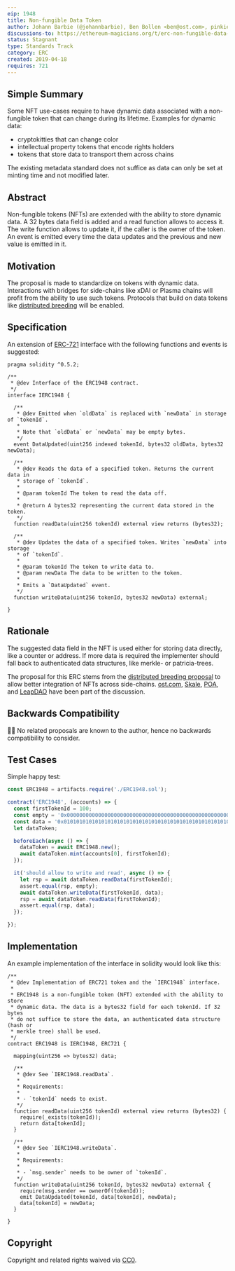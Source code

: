 ```yaml
---
eip: 1948
title: Non-fungible Data Token
author: Johann Barbie (@johannbarbie), Ben Bollen <ben@ost.com>, pinkiebell (@pinkiebell)
discussions-to: https://ethereum-magicians.org/t/erc-non-fungible-data-token/3139
status: Stagnant
type: Standards Track
category: ERC
created: 2019-04-18
requires: 721
---
```


## Simple Summary

Some NFT use-cases require to have dynamic data associated with a non-fungible token that can change during its lifetime. Examples for dynamic data:
- cryptokitties that can change color
- intellectual property tokens that encode rights holders
- tokens that store data to transport them across chains

The existing metadata standard does not suffice as data can only be set at minting time and not modified later.

## Abstract

Non-fungible tokens (NFTs) are extended with the ability to store dynamic data. A 32 bytes data field is added and a read function allows to access it. The write function allows to update it, if the caller is the owner of the token. An event is emitted every time the data updates and the previous and new value is emitted in it.

## Motivation

The proposal is made to standardize on tokens with dynamic data. Interactions with bridges for side-chains like xDAI or Plasma chains will profit from the ability to use such tokens. Protocols that build on data tokens like [distributed breeding](https://ethresear.ch/t/a-distributed-breeding-function/5264) will be enabled.

## Specification

An extension of [ERC-721](./00721.md) interface with the following functions and events is suggested:

``` solidity
pragma solidity ^0.5.2;

/**
 * @dev Interface of the ERC1948 contract.
 */
interface IERC1948 {

  /**
   * @dev Emitted when `oldData` is replaced with `newData` in storage of `tokenId`.
   *
   * Note that `oldData` or `newData` may be empty bytes.
   */
  event DataUpdated(uint256 indexed tokenId, bytes32 oldData, bytes32 newData);

  /**
   * @dev Reads the data of a specified token. Returns the current data in
   * storage of `tokenId`.
   *
   * @param tokenId The token to read the data off.
   *
   * @return A bytes32 representing the current data stored in the token.
   */
  function readData(uint256 tokenId) external view returns (bytes32);

  /**
   * @dev Updates the data of a specified token. Writes `newData` into storage
   * of `tokenId`.
   *
   * @param tokenId The token to write data to.
   * @param newData The data to be written to the token.
   *
   * Emits a `DataUpdated` event.
   */
  function writeData(uint256 tokenId, bytes32 newData) external;

}
```

## Rationale

The suggested data field in the NFT is used either for storing data directly, like a counter or address. If more data is required the implementer should fall back to authenticated data structures, like merkle- or patricia-trees.

The proposal for this ERC stems from the [distributed breeding proposal](https://ethresear.ch/t/a-distributed-breeding-function/5264) to allow better integration of NFTs across side-chains. [ost.com](https://ost.com/), [Skale](https://skalelabs.com/), [POA](https://poa.network/), and [LeapDAO](https://leapdao.org/) have been part of the discussion.

## Backwards Compatibility

🤷‍♂️ No related proposals are known to the author, hence no backwards compatibility to consider.

## Test Cases

Simple happy test:

``` javascript
const ERC1948 = artifacts.require('./ERC1948.sol');

contract('ERC1948', (accounts) => {
  const firstTokenId = 100;
  const empty = '0x0000000000000000000000000000000000000000000000000000000000000000';
  const data = '0x0101010101010101010101010101010101010101010101010101010101010101';
  let dataToken;

  beforeEach(async () => {
    dataToken = await ERC1948.new();
    await dataToken.mint(accounts[0], firstTokenId);
  });

  it('should allow to write and read', async () => {
    let rsp = await dataToken.readData(firstTokenId);
    assert.equal(rsp, empty);
    await dataToken.writeData(firstTokenId, data);
    rsp = await dataToken.readData(firstTokenId);
    assert.equal(rsp, data);
  });

});
```


## Implementation

An example implementation of the interface in solidity would look like this:

``` solidity
/**
 * @dev Implementation of ERC721 token and the `IERC1948` interface.
 *
 * ERC1948 is a non-fungible token (NFT) extended with the ability to store
 * dynamic data. The data is a bytes32 field for each tokenId. If 32 bytes
 * do not suffice to store the data, an authenticated data structure (hash or
 * merkle tree) shall be used.
 */
contract ERC1948 is IERC1948, ERC721 {

  mapping(uint256 => bytes32) data;

  /**
   * @dev See `IERC1948.readData`.
   *
   * Requirements:
   *
   * - `tokenId` needs to exist.
   */
  function readData(uint256 tokenId) external view returns (bytes32) {
    require(_exists(tokenId));
    return data[tokenId];
  }

  /**
   * @dev See `IERC1948.writeData`.
   *
   * Requirements:
   *
   * - `msg.sender` needs to be owner of `tokenId`.
   */
  function writeData(uint256 tokenId, bytes32 newData) external {
    require(msg.sender == ownerOf(tokenId));
    emit DataUpdated(tokenId, data[tokenId], newData);
    data[tokenId] = newData;
  }

}
```

## Copyright
Copyright and related rights waived via [CC0](/LICENSE.md).
